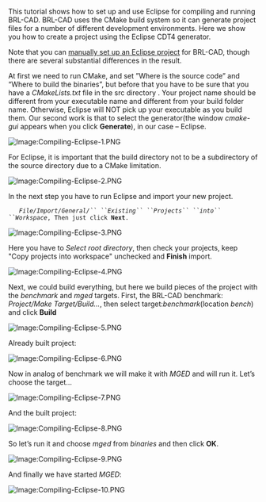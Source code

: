 This tutorial shows how to set up and use Eclipse for compiling and
running BRL-CAD. BRL-CAD uses the CMake build system so it can generate
project files for a number of different development environments. Here
we show you how to create a project using the Eclipse CDT4 generator.

Note that you can [manually set up an Eclipse
project](Compiling/Eclipse/Manually.md) for BRL-CAD, though
there are several substantial differences in the result.

At first we need to run CMake, and set ”Where is the source code” and
“Where to build the binaries”, but before that you have to be sure that
you have a *CMakeLists.txt* file in the src directory . Your project
name should be different from your executable name and different from
your build folder name. Otherwise, Eclipse will NOT pick up your
executable as you build them. Our second work is that to select the
generator(the window *cmake-gui* appears when you click **Generate**),
in our case – Eclipse.

![Image:Compiling-Eclipse-1.PNG](Compiling-Eclipse-1.PNG "Image:Compiling-Eclipse-1.PNG")

For Eclipse, it is important that the build directory not to be a
subdirectory of the source directory due to a CMake limitation.

![Image:Compiling-Eclipse-2.PNG](Compiling-Eclipse-2.PNG "Image:Compiling-Eclipse-2.PNG")

In the next step you have to run Eclipse and import your new project.

`   `*`File/Import/General/`` ``Existing`` ``Projects`` ``into`` ``Workspace`*`, Then just click `**`Next`**`. `

![Image:Compiling-Eclipse-3.PNG](Compiling-Eclipse-3.PNG "Image:Compiling-Eclipse-3.PNG")

Here you have to *Select root directory*, then check your projects, keep
"Copy projects into workspace" unchecked and **Finish** import.

![Image:Compiling-Eclipse-4.PNG](Compiling-Eclipse-4.PNG "Image:Compiling-Eclipse-4.PNG")

Next, we could build everything, but here we build pieces of the project
with the *benchmark* and *mged* targets. First, the BRL-CAD benchmark:
*Project/Make Target/Build...*, then select target:*benchmark*(location
*bench*) and click **Build**

![Image:Compiling-Eclipse-5.PNG](Compiling-Eclipse-5.PNG "Image:Compiling-Eclipse-5.PNG")

Already built project:

![Image:Compiling-Eclipse-6.PNG](Compiling-Eclipse-6.PNG "Image:Compiling-Eclipse-6.PNG")

Now in analog of benchmark we will make it with *MGED* and will run it.
Let’s choose the target...

![Image:Compiling-Eclipse-7.PNG](Compiling-Eclipse-7.PNG "Image:Compiling-Eclipse-7.PNG")

And the built project:

![Image:Compiling-Eclipse-8.PNG](Compiling-Eclipse-8.PNG "Image:Compiling-Eclipse-8.PNG")

So let’s run it and choose *mged* from *binaries* and then click **OK**.

![Image:Compiling-Eclipse-9.PNG](Compiling-Eclipse-9.PNG "Image:Compiling-Eclipse-9.PNG")

And finally we have started *MGED*:

![Image:Compiling-Eclipse-10.PNG](Compiling-Eclipse-10.PNG "Image:Compiling-Eclipse-10.PNG")
